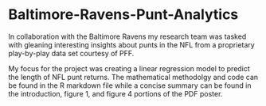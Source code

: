 # Baltimore-Ravens-Punt-Analytics
In collaboration with the Baltimore Ravens my research team was tasked with gleaning interesting insights about punts in the NFL from a proprietary play-by-play data set courtesy of PFF.

My focus for the project was creating a linear regression model to predict the length of NFL punt returns. The mathematical methodolgy and code can be found in the R markdown file
while a concise summary can be found in the introduction, figure 1, and figure 4 portions of the PDF poster.
